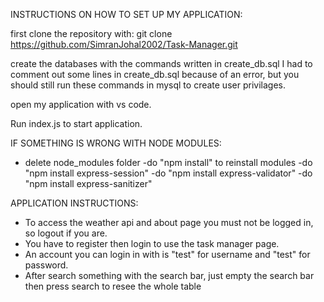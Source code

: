 INSTRUCTIONS ON HOW TO SET UP MY APPLICATION:

first clone the repository with:
git clone https://github.com/SimranJohal2002/Task-Manager.git

create the databases with the commands written in create_db.sql
I had to comment out some lines in create_db.sql because of an error, but you should still run these commands in mysql to create user privilages.

open my application with vs code.

Run index.js to start application.

IF SOMETHING IS WRONG WITH NODE MODULES:
- delete node_modules folder
-do "npm install" to reinstall modules
-do "npm install express-session"
-do "npm install express-validator"
-do "npm install express-sanitizer"


APPLICATION INSTRUCTIONS:
- To access the weather api and about page you must not be logged in, so logout if you are.
- You have to register then login to use the task manager page.
- An account you can login in with is "test" for username and "test" for password.
- After search something with the search bar, just empty the search bar then press search to resee the whole table